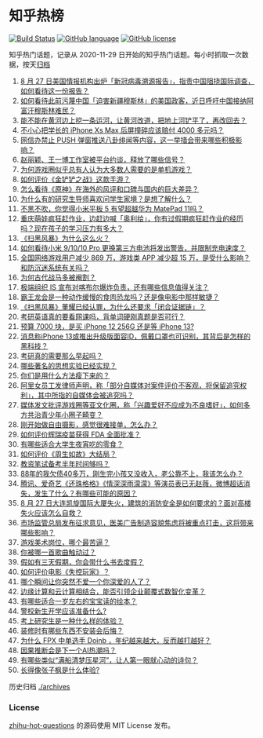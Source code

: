 # 知乎热榜
[![Build Status](https://github.com/ToWeLong/zhihu-hot-questions/workflows/CI/badge.svg)](https://github.com/ToWeLong/zhihu-hot-questions/actions)
[![GitHub language](https://img.shields.io/badge/language-golang-orange.svg)](https://golang.org/)
[![GitHub license](https://img.shields.io/github/license/ToWeLong/zhihu-hot-questions)](https://github.com/ToWeLong/zhihu-hot-questions/blob/main/LICENSE)

知乎热门话题，记录从 2020-11-29 日开始的知乎热门话题。每小时抓取一次数据，按天[归档](./archives)

<!-- BEGIN -->

1. [8 月 27 日美国情报机构出炉「新冠病毒溯源报告」，指责中国阻挠国际调查，如何看待这一份报告？](https://www.zhihu.com/question/483075378)
1. [如何看待此前污蔑中国「迫害新疆穆斯林」的美国政客，近日呼吁中国接纳阿富汗穆斯林难民？](https://www.zhihu.com/question/482906017)
1. [能不能在黄河边上挖一条运河，让黄河改道，把地上河铲平了，再改回去？](https://www.zhihu.com/question/476803673)
1. [不小心把学长的 iPhone Xs Max 后屏撞碎应该赔付 4000 多元吗？](https://www.zhihu.com/question/357054793)
1. [网信办禁止 PUSH 弹窗推送八卦绯闻等内容，这一举措会带来哪些积极影响？](https://www.zhihu.com/question/482931668)
1. [赵丽颖、王一博工作室被平台约谈，释放了哪些信号？](https://www.zhihu.com/question/483066284)
1. [为何游戏圈似乎总有人认为大多数人需要的是单机游戏？](https://www.zhihu.com/question/481688844)
1. [如何评价《金铲铲之战》这款手游？](https://www.zhihu.com/question/482549204)
1. [怎么看待《原神》在海外的风评和口碑与国内的巨大差异？](https://www.zhihu.com/question/423581174)
1. [为什么有的研究生导师喜欢问学生家境？是想了解什么？](https://www.zhihu.com/question/36084471)
1. [不黑不吹，你觉得小米平板 5 有望超越华为 MatePad 11吗？](https://www.zhihu.com/question/473312731)
1. [重庆萌娃疯狂赶作业，边赶边喊「奥利给」，你有过假期疯狂赶作业的经历吗？现在孩子的学习压力有多大？](https://www.zhihu.com/question/482816846)
1. [《扫黑风暴》为什么这么火？](https://www.zhihu.com/question/482205416)
1. [如何看待小米 9/10/10 Pro 更换第三方电池将发出警告，并限制充电速度？](https://www.zhihu.com/question/482796869)
1. [全国网络游戏用户减少 869 万，游戏类 APP 减少超 15 万，是受什么影响？和防沉迷系统有关吗？](https://www.zhihu.com/question/483031734)
1. [为何古代战马多被阉割？](https://www.zhihu.com/question/65970247)
1. [极端组织 IS 宣布对喀布尔爆炸负责，还有哪些信息值得关注？](https://www.zhihu.com/question/482846487)
1. [霸王龙会是一种动作缓慢的食肉恐龙吗？还是像电影中那样敏捷？](https://www.zhihu.com/question/478793087)
1. [《扫黑风暴》董耀已经认罪，为什么还要求「闭合证据链」？](https://www.zhihu.com/question/482038422)
1. [考研英语真的要看网课吗，背单词硬刚真题是否可行？](https://www.zhihu.com/question/376186399)
1. [预算 7000 块，是买 iPhone 12  256G 还是等 iPhone 13?](https://www.zhihu.com/question/479612322)
1. [消息称iPhone 13或推出升级版面容ID，佩戴口罩也可识别，其背后是怎样的黑科技？](https://www.zhihu.com/question/482577854)
1. [考研真的需要那么早起吗？](https://www.zhihu.com/question/453051286)
1. [哪些著名的思想实验已经实现？](https://www.zhihu.com/question/312460936)
1. [你们是用什么方法瘦下来的？](https://www.zhihu.com/question/319425534)
1. [阿里女员工发律师声明，称「部分自媒体对案件评价不客观，将保留追究权利」，其中所指的自媒体会被追究吗？](https://www.zhihu.com/question/482883618)
1. [媒体发文批评游戏圈等亚文化圈，称「兴趣爱好不应成为不良嗜好」，如何多方共治青少年小圈子畸变？](https://www.zhihu.com/question/483030667)
1. [刚开始做自由摄影，感觉很难接单，怎么办？](https://www.zhihu.com/question/479827638)
1. [如何评价辉瑞疫苗获得 FDA 全面批准？](https://www.zhihu.com/question/481995511)
1. [有哪些适合大学生夜宵吃的零食？](https://www.zhihu.com/question/30701278)
1. [如何评价《周生如故》大结局？](https://www.zhihu.com/question/482996946)
1. [教资笔试备考半年时间够吗？](https://www.zhihu.com/question/460126171)
1. [88年的我欠债40多万，刚生完小孩又没收入，老公靠不上，我该怎么办？](https://www.zhihu.com/question/461493299)
1. [腾讯、爱奇艺《还珠格格》《情深深雨濛濛》等演员表已无赵薇，微博超话消失，发生了什么？有哪些可能的原因？](https://www.zhihu.com/question/482736545)
1. [8 月 27 日大连凯旋国际大厦失火，建筑的消防安全是如何要求的？面对高楼失火应该怎么自救？](https://www.zhihu.com/question/482944306)
1. [市场监管总局发布征求意见，医美广告制造容貌焦虑将被重点打击，这将带来哪些影响？](https://www.zhihu.com/question/482932892)
1. [游戏美术岗位，哪个最苦逼？](https://www.zhihu.com/question/356482357)
1. [你被哪一首歌曲触动过？](https://www.zhihu.com/question/482389826)
1. [假如有三天假期，你会带什么书去度假？](https://www.zhihu.com/question/476542191)
1. [如何评价电影《失控玩家》？](https://www.zhihu.com/question/425410017)
1. [哪个瞬间让你突然不爱一个你深爱的人了？](https://www.zhihu.com/question/312570374)
1. [边缘计算和云计算相结合，能否引领企业颠覆式数智化变革？](https://www.zhihu.com/question/481916439)
1. [有哪些适合一岁左右的宝宝读的绘本？](https://www.zhihu.com/question/331410997)
1. [警校新生开学应该准备什么?](https://www.zhihu.com/question/474708637)
1. [考上研究生是一种什么样的体验？](https://www.zhihu.com/question/482815233)
1. [装修时有哪些东西不安装会后悔？](https://www.zhihu.com/question/481876207)
1. [为什么 FPX 中单选手 Doinb ，年纪越来越大，反而越打越好？](https://www.zhihu.com/question/481532834)
1. [因果推断会是下一个AI热潮吗？](https://www.zhihu.com/question/479067450)
1. [有哪些类似“满船清梦压星河”，让人第一眼就心动的诗句？](https://www.zhihu.com/question/298792087)
1. [长得像张子枫是什么体验?](https://www.zhihu.com/question/359788244)

<!-- END -->

历史归档 [./archives](./archives)


### License
[zhihu-hot-questions](https://github.com/towelong/zhihu-hot-questions) 的源码使用 MIT License 发布。